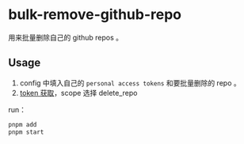 # bulk-remove-github-repo

用来批量删除自己的 github repos 。


## Usage

1. config 中填入自己的 `personal access tokens` 和要批量删除的 repo 。
2. [token 获取](https://github.com/settings/apps)，scope 选择 delete_repo

run：

```bash
pnpm add
pnpm start
```

